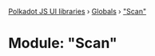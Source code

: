 [Polkadot JS UI libraries](../README.md) › [Globals](../globals.md) › ["Scan"](_scan_.md)

# Module: "Scan"


